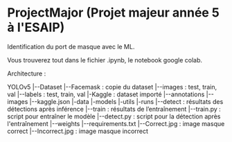 # ProjectMajor (Projet majeur année 5 à l'ESAIP)

Identification du port de masque avec le ML.

Vous trouverez tout dans le fichier .ipynb, le notebook google colab.

Architecture : 

YOLOv5 
    |--Dataset
        |--Facemask : copie du dataset
        |--images : test, train, val
        |--labels : test, train, val
    |-Kaggle : dataset importé
        |--annotations
        |--images
        |--kaggle.json
    |-data
    |-models
    |-utils
    |-runs
        |--detect : résultats des détections après inférence
        |--train : résultats de l’entraînement
    |--train.py : script pour entraîner le modèle
    |--detect.py : script pour la détection après l'entraînement
    |--weights
    |--requirements.txt
    |--Correct.jpg : image masque correct
    |--Incorrect.jpg : image masque incorrect
